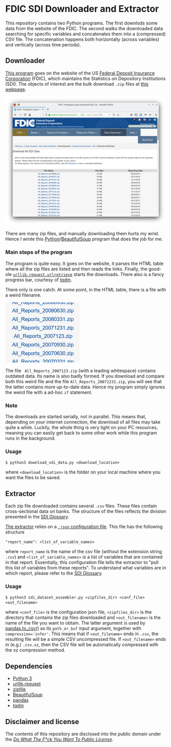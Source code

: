 # FDIC SDI Downloader and Extractor

This repository contains two Python programs.
The first downlods some data from the website of the FDIC.
The second walks the downloaded data searching for specific variables and concatenates them into a (compressed) CSV file.
The concatenation happens both horizontally (across variables) and vertically (across time periods).


## Downloader

[This program](./download_sdi_data.py) goes on the website of the US [Federal Deposit Insurance Corporation](http://www.fdic.gov/) (FDIC), which maintains the Statistics on Depository Institutions (SDI).
The objects of interest are the bulk download `.zip` files at [this webpage](https://www5.fdic.gov/sdi/download_large_list_outside.asp).

![bulk_sdi_zips](./img/fdic_sdi_dload.png)

There are many zip files, and manually downloading them hurts my wrist.
Hence I wrote this [Python](https://www.python.org/)/[BeautifulSoup](https://www.crummy.com/software/BeautifulSoup/) program that does the job for me.


### Main steps of the program

The program is quite easy.
It goes on the website, it parses the HTML table where all the zip files are listed and then reads the links.
Finally, the good-ole [`urllib.request.urlretrieve`](https://docs.python.org/3/library/urllib.request.html#urllib.request.urlretrieve) starts the downloads.
There also is a fancy progress bar, courtesy of [tqdm](https://tqdm.github.io/).

There only is one catch.
At some point, in the HTML table, there is a file with a weird filename.

![weird_filename](./img/weird_file.png)

The file ` All_Reports_2007123.zip` (with a leading whitespace) contains outdated data.
Its name is also badly formed.
If you download and compare both this weird file and the file `All_Reports_20071231.zip`, you will see that the latter contains more up-to-date data.
Hence my program simply ignores the weird file with a ad-hoc `if` statement.


### Note

The downloads are started serially, not in parallel.
This means that, depending on your internet connection, the download of all files may take quite a while.
Luckily, the whole thing is very light on your PC resources, meaning you can easily get back to some other work while this program runs in the background.


### Usage

    $ python3 download_sdi_data.py <download_location>

where `<download_location>` is the folder on your local machine where you want the files to be saved.


## Extractor

Each zip file downloaded contains several `.csv` files.
These files contain cross-sectional data on banks.
The structure of the files reflects the division presented in the [SDI Glossary](https://www5.fdic.gov/sdi/sitemap.asp).

[The extractor](./sdi_dataset_assembler.py) relies on a [`.json` configuration file](./pull_variables.json).
This file has the following structure

    "report_name": <list_of_variable_names>

where `report_name` is the name of the csv file (without the extension string `.csv`) and `<list_of_variable_names>` is a list of variables that are contained in that report.
Essentially, this configuration file tells the extractor to "pull this list of variables from these reports".
To understand what variables are in which report, please refer to the [SDI Glossary](https://www5.fdic.gov/sdi/sitemap.asp).


### Usage

    $ python3 sdi_dataset_assembler.py <zipfiles_dir> <conf_file> <out_filename>

where `<conf_file>` is the configuration json file, `<zipfiles_dir>` is the directory that contains the zip files downloaded and `<out_filename>` is the name of the file you want to obtain.
The latter argument is used by [pandas.to_csv()](https://pandas.pydata.org/pandas-docs/stable/reference/api/pandas.DataFrame.to_csv.html) as its `path_or_buf` input argument, together with `compression='infer'`.
This means that if `<out_filename>` ends in `.csv`, the resulting file will be a simple CSV uncompressed file.
If `<out_filename>` ends in (e.g.) `.csv.xz`, then the CSV file will be automatically compressed with the xz compression method.


## Dependencies

- [Python 3](https://www.python.org/)
- [urllib.request](https://docs.python.org/3/library/urllib.request.html)
- [zipfile](https://docs.python.org/3/library/zipfile.html)
- [BeautifulSoup](https://www.crummy.com/software/BeautifulSoup/)
- [pandas](https://pandas.pydata.org/)
- [tqdm](https://tqdm.github.io/)


## Disclaimer and license

The contents of this repository are disclosed into the public domain under the [_Do What The F*ck You Want To Public License_](https://choosealicense.com/licenses/wtfpl/).
